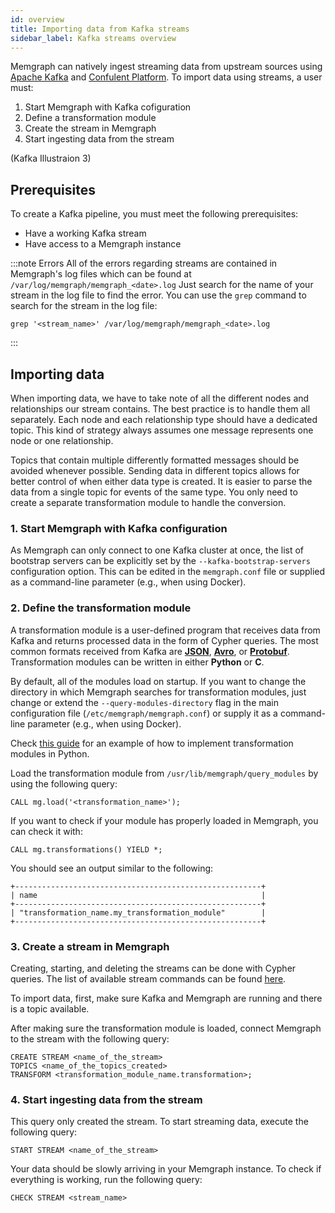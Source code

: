 ```yaml
---
id: overview
title: Importing data from Kafka streams
sidebar_label: Kafka streams overview
---
```


Memgraph can natively ingest streaming data from upstream sources using [Apache
Kafka](https://kafka.apache.org) and [Confulent
Platform](https://www.confluent.io). To import data using streams, a user must:

1. Start Memgraph with Kafka cofiguration
2. Define a transformation module
3. Create the stream in Memgraph
4. Start ingesting data from the stream

(Kafka Illustraion 3)

## Prerequisites

To create a Kafka pipeline, you must meet the following prerequisites:
* Have a working Kafka stream
* Have access to a Memgraph instance

:::note Errors
All of the errors regarding streams are contained in Memgraph's
log files which can be found at `/var/log/memgraph/memgraph_<date>.log` Just
search for the name of your stream in the log file to find the error. You can
use the `grep` command to search for the stream in the log file:
```
grep '<stream_name>' /var/log/memgraph/memgraph_<date>.log
```
:::

## Importing data

When importing data, we have to take note of all the different nodes and
relationships our stream contains. The best practice is to handle them all
separately. Each node and each relationship type should have a dedicated topic.
This kind of strategy always assumes one message represents one node or one
relationship.

Topics that contain multiple differently formatted messages should be avoided
whenever possible.  Sending data in different topics allows for better control
of when either data type is created. It is easier to parse the data from a
single topic for events of the same type. You only need to create a separate
transformation module to handle the conversion.

### 1. Start Memgraph with Kafka configuration

As Memgraph can only connect to one Kafka cluster at once, the list of bootstrap
servers can be explicitly set by the `--kafka-bootstrap-servers` configuration
option. This can be edited in the `memgraph.conf` file or supplied as a
command-line parameter (e.g., when using Docker).

### 2. Define the transformation module

A transformation module is a user-defined program that receives data from Kafka
and returns processed data in the form of Cypher queries. The most common
formats received from Kafka are **[JSON](/import-data/kafka/json.md)**,
**[Avro](/import-data/kafka/avro.md)**, or
**[Protobuf](/import-data/kafka/protobuf.md)**. Transformation modules can be
written in either **Python** or **C**.

By default, all of the modules load on startup. If you want to change the
directory in which Memgraph searches for transformation modules, just change or
extend the `--query-modules-directory` flag in the main configuration file
(`/etc/memgraph/memgraph.conf`) or supply it as a command-line parameter (e.g.,
when using Docker).

Check [this
guide](https://docs.memgraph.com/memgraph/database-functionalities/streams/implement-transformation-module/#python-api)
for an example of how to implement transformation modules in Python.

Load the transformation module from `/usr/lib/memgraph/query_modules` by using
the following query:

```cypher
CALL mg.load('<transformation_name>');
```

If you want to check if your module has properly loaded in Memgraph, you can
check it with:

```cypher
CALL mg.transformations() YIELD *;
```

You should see an output similar to the following:

```cypher
+-------------------------------------------------------+
| name                                                  |
+-------------------------------------------------------+
| "transformation_name.my_transformation_module"        |
+-------------------------------------------------------+
```

### 3. Create a stream in Memgraph

Creating, starting, and deleting the streams can be done with Cypher queries.
The list of available stream commands can be found
[here](https://docs.memgraph.com/memgraph/reference-guide/streams/).

To import data, first, make sure Kafka and Memgraph are running and there is a
topic available.

After making sure the transformation module is loaded, connect Memgraph to the
stream with the following query:

```cypher
CREATE STREAM <name_of_the_stream>
TOPICS <name_of_the_topics_created>
TRANSFORM <transformation_module_name.transformation>;
```

### 4. Start ingesting data from the stream

This query only created the stream. To start streaming data, execute the
following query:
```cypher
START STREAM <name_of_the_stream>
```

Your data should be slowly arriving in your Memgraph instance. To check if
everything is working, run the following query:
```cypher
CHECK STREAM <stream_name>
```
